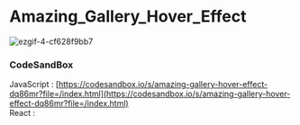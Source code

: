 # Amazing_Gallery_Hover_Effect

![ezgif-4-cf628f9bb7](https://github.com/MontaKr/CSS_Practice/assets/115155803/7f24edeb-ff8b-436a-82cd-2fead33f83de)

### CodeSandBox

JavaScript : [https://codesandbox.io/s/amazing-gallery-hover-effect-dq86mr?file=/index.html](https://codesandbox.io/s/amazing-gallery-hover-effect-dq86mr?file=/index.html) \
React : []()

